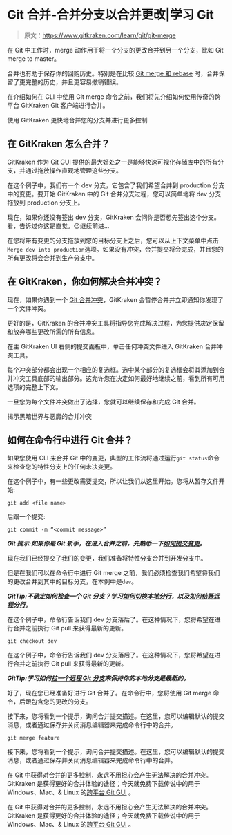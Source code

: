 # Git 合并-合并分支以合并更改|学习 Git

> 原文：<https://www.gitkraken.com/learn/git/git-merge>

在 Git 中工作时，merge 动作用于将一个分支的更改合并到另一个分支，比如 Git merge to master。

合并也有助于保存你的回购历史。特别是在比较 [Git merge 和 rebase](https://www.gitkraken.com/learn/git/problems/git-rebase-vs-merge) 时，合并保留了更完整的历史，并且更容易撤销错误。

在介绍如何在 CLI 中使用 Git merge 命令之前，我们将先介绍如何使用传奇的跨平台 GitKraken Git 客户端进行合并。

使用 GitKraken
更快地合并您的分支并进行更多控制

## **在 GitKraken 怎么合并？**

GitKraken 作为 Git GUI 提供的最大好处之一是能够快速可视化存储库中的所有分支，并通过拖放操作直观地管理这些分支。

在这个例子中，我们有一个 dev 分支，它包含了我们希望合并到 production 分支中的变更。要开始 GitKraken 中的 Git 合并分支过程，您可以简单地将 dev 分支拖放到 production 分支上。

现在，如果你还没有签出 dev 分支，GitKraken 会问你是否想先签出这个分支。看，告诉过你这是直觉。😉继续前进…

在您将带有变更的分支拖放到您的目标分支上之后，您可以从上下文菜单中点击`Merge dev into production`选项。如果没有冲突，合并提交将会完成，并且您的所有更改将会合并到生产分支中。

## 在 GitKraken，你如何解决合并冲突？

现在，如果你遇到一个 [Git 合并冲突](https://www.gitkraken.com/learn/git/tutorials/how-to-resolve-merge-conflict-in-git)，GitKraken 会暂停合并并立即通知你发现了一个文件冲突。

更好的是，GitKraken 的合并冲突工具将指导您完成解决过程，为您提供决定保留和放弃哪些更改所需的所有信息。

在主 GitKraken UI 右侧的提交面板中，单击任何冲突文件进入 GitKraken 合并冲突工具。

每个冲突部分都会出现一个相应的复选框。选中某个部分的复选框会将其添加到合并冲突工具底部的输出部分。这允许您在决定如何最好地继续之前，看到所有可用选项的完整上下文。

一旦您为每个文件冲突做出了选择，您就可以继续保存和完成 Git 合并。

揭示黑暗世界与恶魔的合并冲突

## 如何在命令行中进行 Git 合并？

如果您使用 CLI 来合并 Git 中的变更，典型的工作流将通过运行`git status`命令来检查您的特性分支上的任何未决变更。

在这个例子中，有一些更改需要提交，所以让我们从这里开始。您将从暂存文件开始:

```
git add <file name>
```

后跟一个提交:

```
git commit -m “<commit message>”
```

***Git 提示:如果你是 Git 新手，在进入合并之前，先熟悉一下[如何提交变更](https://www.gitkraken.com/learn/git/commit)。***

现在我们已经提交了我们的变更，我们准备将特性分支合并到开发分支中。

但是在我们可以在命令行中进行 Git merge 之前，我们必须检查我们希望将我们的更改合并到其中的目标分支，在本例中是`dev`。

***GitTip:不确定如何检查一个 Git 分支？学习[如何切换本地分行](https://www.gitkraken.com/learn/git/problems/switch-git-branch)，以及[如何结账远程分行](https://www.gitkraken.com/learn/git/problems/git-checkout-remote-branch)。***

在这个例子中，命令行告诉我们 dev 分支落后了。在这种情况下，您将希望在进行合并之前执行 Git pull 来获得最新的更新。

```
git checkout dev
```

在这个例子中，命令行告诉我们 dev 分支落后了。在这种情况下，您将希望在进行合并之前执行 Git pull 来获得最新的更新。

***GitTip:学习如何[拉一个远程 Git 分支](https://www.gitkraken.com/learn/git/problems/pull-remote-git-branch)来保持你的本地分支是最新的。***

好了，现在您已经准备好进行 Git 合并了。在命令行中，您将使用 Git merge 命令，后跟包含您的更改的分支。

接下来，您将看到一个提示，询问合并提交描述。在这里，您可以编辑默认的提交消息，或者通过保存并关闭消息编辑器来完成命令行中的合并。

```
git merge feature
```

接下来，您将看到一个提示，询问合并提交描述。在这里，您可以编辑默认的提交消息，或者通过保存并关闭消息编辑器来完成命令行中的合并。

在 Git 中获得对合并的更多控制，永远不用担心会产生无法解决的合并冲突。GitKraken 是获得更好的合并体验的途径；今天就免费下载传说中的用于 Windows、Mac、& Linux 的[跨平台 Git GUI](https://www.gitkraken.com/git-client) 。

在 Git 中获得对合并的更多控制，永远不用担心会产生无法解决的合并冲突。GitKraken 是获得更好的合并体验的途径；今天就免费下载传说中的用于 Windows、Mac、& Linux 的[跨平台 Git GUI](https://www.gitkraken.com/git-client) 。